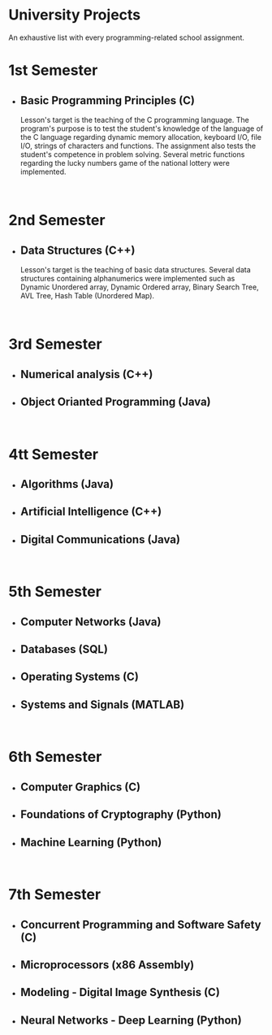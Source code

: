 # University Projects
An exhaustive list with every programming-related school assignment.

# 1st Semester
* ## Basic Programming Principles (C)
  Lesson's target is the teaching of the C programming language. The program's purpose is to test the student's knowledge of the language of the C language regarding dynamic memory allocation, keyboard I/O, file I/O, strings of characters and functions. The assignment also tests the student's competence in problem solving. Several metric functions regarding the lucky numbers game of the national lottery were implemented.
<br/>

# 2nd Semester
* ## Data Structures (C++)
  Lesson's target is the teaching of basic data structures. Several data structures containing alphanumerics were implemented such as Dynamic Unordered array, Dynamic Ordered array, Binary Search Tree, AVL Tree, Hash Table (Unordered Map). 
<br/>


# 3rd Semester
* ## Numerical analysis (C++)
* ## Object Orianted Programming (Java)
<br/>


# 4tt Semester
* ## Algorithms (Java)
* ## Artificial Intelligence (C++)
* ## Digital Communications (Java)
<br/>


# 5th Semester 
* ## Computer Networks (Java)
* ## Databases (SQL)
* ## Operating Systems (C)
* ## Systems and Signals (MATLAB)
<br/>


# 6th Semester
* ## Computer Graphics (C)
* ## Foundations of Cryptography (Python)
* ## Machine Learning (Python)
<br/>


# 7th Semester
* ## Concurrent Programming and Software Safety (C)
* ## Microprocessors (x86 Assembly)
* ## Modeling - Digital Image Synthesis (C)
* ## Neural Networks - Deep Learning (Python)
